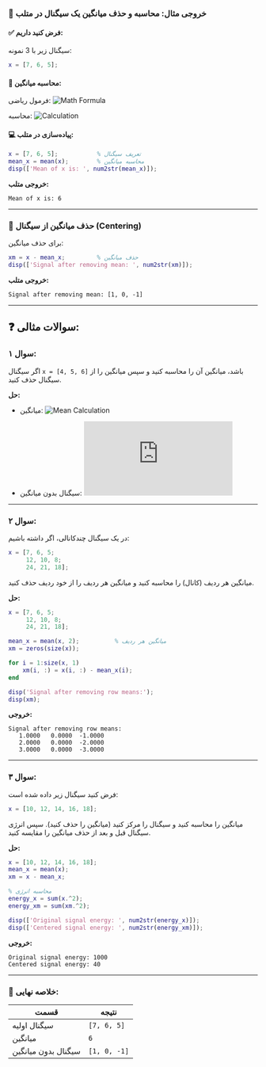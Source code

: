 
### 🔹 خروجی مثال: محاسبه و حذف میانگین یک سیگنال در متلب

#### ✅ فرض کنید داریم:

سیگنال زیر با 3 نمونه:

```matlab
x = [7, 6, 5];
```

#### 🧮 محاسبه میانگین:

فرمول ریاضی:
![Math Formula](https://latex.codecogs.com/svg.latex?\bar{x}%20=%20\frac{1}{N}%20\sum_{n=1}^{N}%20x%5Bn%5D)

محاسبه:
![Calculation](https://latex.codecogs.com/svg.latex?\bar{x}%20=%20\frac{1}{3}(7%20+%206%20+%205)%20=%20\frac{18}{3}%20=%206)

#### 💻 پیاده‌سازی در متلب:

```matlab
x = [7, 6, 5];           % تعریف سیگنال
mean_x = mean(x);        % محاسبه میانگین
disp(['Mean of x is: ', num2str(mean_x)]);
```

**خروجی متلب:**
```
Mean of x is: 6
```

---

### 🚫 حذف میانگین از سیگنال (Centering)

برای حذف میانگین:

```matlab
xm = x - mean_x;         % حذف میانگین
disp(['Signal after removing mean: ', num2str(xm)]);
```

**خروجی متلب:**
```
Signal after removing mean: [1, 0, -1]
```

---

## ❓ سوالات مثالی:

### سوال ۱:
اگر سیگنال `x = [4, 5, 6]` باشد، میانگین آن را محاسبه کنید و سپس میانگین را از سیگنال حذف کنید.

**حل:**

- میانگین:
![Mean Calculation](https://latex.codecogs.com/svg.latex?\bar{x}%20=%20\frac{4+5+6}{3}%20=%205)

- سیگنال بدون میانگین:
![Centered Signal](https://latex.codecogs.com/svg.latex?xm%20=%20%5B4-5%2C%205-5%2C%206-5%5D%20=%20%5B-1%2C%200%2C%201%5D)

---

### سوال ۲:
در یک سیگنال چندکانالی، اگر داشته باشیم:

```matlab
x = [7, 6, 5;
     12, 10, 8;
     24, 21, 18];
```

میانگین هر ردیف (کانال) را محاسبه کنید و میانگین هر ردیف را از خود ردیف حذف کنید.

**حل:**

```matlab
x = [7, 6, 5;
     12, 10, 8;
     24, 21, 18];

mean_x = mean(x, 2);          % میانگین هر ردیف
xm = zeros(size(x));

for i = 1:size(x, 1)
    xm(i, :) = x(i, :) - mean_x(i);
end

disp('Signal after removing row means:');
disp(xm);
```

**خروجی:**
```
Signal after removing row means:
   1.0000   0.0000  -1.0000
   2.0000   0.0000  -2.0000
   3.0000   0.0000  -3.0000
```

---

### سوال ۳:
فرض کنید سیگنال زیر داده شده است:

```matlab
x = [10, 12, 14, 16, 18];
```

میانگین را محاسبه کنید و سیگنال را مرکز کنید (میانگین را حذف کنید). سپس انرژی سیگنال قبل و بعد از حذف میانگین را مقایسه کنید.

**حل:**

```matlab
x = [10, 12, 14, 16, 18];
mean_x = mean(x);
xm = x - mean_x;

% محاسبه انرژی
energy_x = sum(x.^2);
energy_xm = sum(xm.^2);

disp(['Original signal energy: ', num2str(energy_x)]);
disp(['Centered signal energy: ', num2str(energy_xm)]);
```

**خروجی:**
```
Original signal energy: 1000
Centered signal energy: 40
```

---

### 📌 خلاصه نهایی:

| قسمت | نتیجه |
|------|--------|
| سیگنال اولیه | `[7, 6, 5]` |
| میانگین | `6` |
| سیگنال بدون میانگین | `[1, 0, -1]` |

